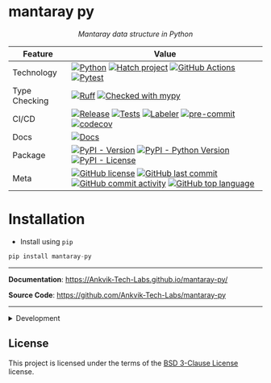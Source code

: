 # mantaray py

<p align="center">
    <em>Mantaray data structure in Python</em>
</p>

<div align="center">

| Feature       | Value                     |
| ------------- | -------------------------------------------------------------------------------------------------------------------------------------------------------------------------------------------------------------------------------------------------------------------------------------------------------------------------------------------------------------------------------------------------------------------------------------------------------------------------------------------------------------------------------------------------------------------------------------------------------------------------------------------------------------------------------------------------------------- |
| Technology    | [![Python](https://img.shields.io/badge/Python-3776AB.svg?style=flat&logo=Python&logoColor=white)](https://www.python.org/) [![Hatch project](https://img.shields.io/badge/%F0%9F%A5%9A-Hatch-4051b5.svg)](https://github.com/pypa/hatch) [![GitHub Actions](https://img.shields.io/badge/GitHub%20Actions-2088FF.svg?style=flat&logo=GitHub-Actions&logoColor=white)](https://github.com/features/actions) [![Pytest](https://img.shields.io/badge/Pytest-0A9EDC.svg?style=flat&logo=Pytest&logoColor=white)](https://github.com/Ankvik-Tech-Labs/mantaray-py/actions/workflows/tests.yml/badge.svg)                           |
| Type Checking | [![Ruff](https://img.shields.io/endpoint?url=https://raw.githubusercontent.com/astral-sh/ruff/main/assets/badge/v2.json)](https://github.com/astral-sh/ruff) [![Checked with mypy](http://www.mypy-lang.org/static/mypy_badge.svg)](http://mypy-lang.org/)                                                                                                                                                                                                                                                                                                                                                                                                                                                     |
| CI/CD         | [![Release](https://github.com/Ankvik-Tech-Labs/mantaray-py/actions/workflows/release.yml/badge.svg)](https://github.com/Ankvik-Tech-Labs/mantaray-py/actions/workflows/build.yml) [![Tests](https://github.com/Ankvik-Tech-Labs/mantaray-py/actions/workflows/tests.yml/badge.svg)](https://github.com/Ankvik-Tech-Labs/mantaray-py/actions/workflows/tests.yml) [![Labeler](https://github.com/Ankvik-Tech-Labs/mantaray-py/actions/workflows/labeler.yml/badge.svg)](https://github.com/Ankvik-Tech-Labs/mantaray-py/actions/workflows/labeler.yml) [![pre-commit](https://img.shields.io/badge/pre--commit-enabled-brightgreen?logo=pre-commit&logoColor=white)](https://github.com/pre-commit/pre-commit) [![codecov](https://codecov.io/gh/Ankvik-Tech-Labs/mantaray-py/graph/badge.svg?token=ISTIW37DO6)](https://codecov.io/gh/Ankvik-Tech-Labs/mantaray-py)                                                                                                                                                                                                           |
| Docs          | [![Docs](https://github.com/Ankvik-Tech-Labs/mantaray-py/actions/workflows/documentation.yml/badge.svg)](https://github.com/Ankvik-Tech-Labs/mantaray-py/actions/workflows/build.yml)                                                                                                                                                                                                                                                                                                                                                                                                                                                                                                                                                                               |
| Package       | [![PyPI - Version](https://img.shields.io/pypi/v/mantaray-py.svg)](https://pypi.org/project/mantaray-py/) [![PyPI - Python Version](https://img.shields.io/pypi/pyversions/mantaray-py)](https://pypi.org/project/mantaray-py/) [![PyPI - License](https://img.shields.io/pypi/l/mantaray-py)](https://pypi.org/project/mantaray-py/)                                                                                                                                                                                                                                                                                                                                                                                                        |
| Meta          | [![GitHub license](https://img.shields.io/github/license/Ankvik-Tech-Labs/mantaray-py?style=flat&color=1573D5)](https://github.com/Ankvik-Tech-Labs/mantaray-py/blob/main/LICENSE) [![GitHub last commit](https://img.shields.io/github/last-commit/Ankvik-Tech-Labs/mantaray-py?style=flat&color=1573D5)](https://github.com/Ankvik-Tech-Labs/mantaray-py/commits/main) [![GitHub commit activity](https://img.shields.io/github/commit-activity/m/Ankvik-Tech-Labs/mantaray-py?style=flat&color=1573D5)](https://github.com/Ankvik-Tech-Labs/mantaray-py/graphs/commit-activity) [![GitHub top language](https://img.shields.io/github/languages/top/Ankvik-Tech-Labs/mantaray-py?style=flat&color=1573D5)](https://github.com/Ankvik-Tech-Labs/mantaray-py) |

</div>

# Installation

- Install using `pip`
```py
pip install mantaray-py
```

---

**Documentation**: <a href="https://Ankvik-Tech-Labs.github.io/mantaray-py/" target="_blank">https://Ankvik-Tech-Labs.github.io/mantaray-py/</a>

**Source Code**: <a href="https://github.com/Ankvik-Tech-Labs/mantaray-py" target="_blank">https://github.com/Ankvik-Tech-Labs/mantaray-py</a>

---

<details close>
<summary>Development</summary>
<br>

## Development

### Setup environment

We use [Hatch](https://hatch.pypa.io/latest/install/) to manage the development environment and production build. Ensure it's installed on your system.

### Run unit tests

You can run all the tests with:

```bash
hatch run test:test
```

### Format the code

Execute the following command to apply linting and check typing:

```bash
hatch run lint:lint-check
```

### Publish a new version

You can bump the version, create a commit and associated tag with one command:

```bash
hatch version patch
```

```bash
hatch version minor
```

```bash
hatch version major
```

Your default Git text editor will open so you can add information about the release.

When you push the tag on GitHub, the workflow will automatically publish it on PyPi and a GitHub release will be created as draft.

## Serve the documentation

You can serve the Mkdocs documentation with:

```bash
hatch run docs:docs-serve
```

It'll automatically watch for changes in your code.

</details>

## License

This project is licensed under the terms of the [BSD 3-Clause License](./LICENSE) license.
